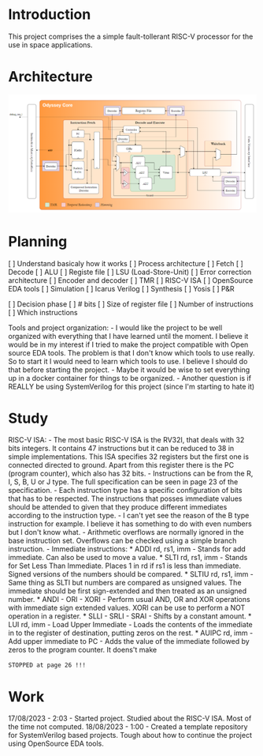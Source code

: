 # Introduction

This project comprises the a simple fault-tollerant RISC-V processor for the use in space applications.

# Architecture

![plot](./docs/architecure.png)

# Planning

[ ] Understand basicaly how it works
    [ ] Process architecture
        [ ] Fetch
        [ ] Decode
        [ ] ALU
        [ ] Registe file
        [ ] LSU (Load-Store-Unit)
    [ ] Error correction architecture
        [ ] Encoder and decoder
        [ ] TMR
    [ ] RISC-V ISA
    [ ] OpenSource EDA tools
        [ ] Simulation
            [ ] Icarus Verilog
        [ ] Synthesis
            [ ] Yosis
        [ ] P&R

[ ] Decision phase
    [ ] # bits
    [ ] Size of register file
    [ ] Number of instructions
        [ ] Which instructions

Tools and project organization:
    - I would like the project to be well organized with everything that I have learned until the moment. I believe it would be in my interest if I tried to make the project compatible with Open source EDA tools. The problem is that I don't know which tools to use really. So to start it I would need to learn which tools to use. I believe I should do that before starting the project.
    - Maybe it would be wise to set everything up in a docker container for things to be organized.
    - Another question is if REALLY be using SystemVerilog for this project (since I'm starting to hate it)

# Study

RISC-V ISA:
    - The most basic RISC-V ISA is the RV32I, that deals with 32 bits integers. It contains 47 instructions but it can be reduced to 38 in simple implementations. This ISA specifies 32 registers but the first one is connected directed to ground. Apart from this register there is the PC (program counter), which also has 32 bits.
    - Instructions can be from the R, I, S, B, U or J type. The full specification can be seen in page 23 of the specification.
        - Each instruction type has a specific configuration of bits that has to be respected. The instructions that posses immediate values should be attended to given that they produce different immediates according to the instruction type.
        - I can't yet see the reason of the B type instruction for example. I believe it has something to do with even numbers but I don't know what.
    - Arithmetic overflows are normally ignored in the base instruction set. Overflows can be checked using a simple branch instruction.
    - Immediate instructions:
        * ADDI rd, rs1, imm - Stands for add immediate. Can also be used to move a value.
        * SLTI rd, rs1, imm - Stands for Set Less Than Immediate. Places 1 in rd if rs1 is less than immediate. Signed versions of the numbers should be compared.
        * SLTIU rd, rs1, imm - Same thing as SLTI but numbers are compared as unsigned values. The immediate should be first sign-extended and then treated as an unsigned number.
        * ANDI - ORI - XORI - Perform usual AND, OR and XOR operations with immediate sign extended values. XORI can be use to perform a NOT operation in a register.
        * SLLI - SRLI - SRAI - Shifts by a constant amount.
        * LUI rd, imm - Load Upper Immediate - Loads the contents of the immediate in to the register of destination, putting zeros on the rest.
        * AUIPC rd, imm - Add upper immediate to PC - Adds the value of the immediate followed by zeros to the program counter. It doens't make

    STOPPED at page 26 !!!


# Work

17/08/2023 - 2:03 - Started project. Studied about the RISC-V ISA. Most of the time not computed.
18/08/2023 - 1:00 - Created a template repository for SystemVerilog based projects. Tough about how to continue the project using OpenSource EDA tools.